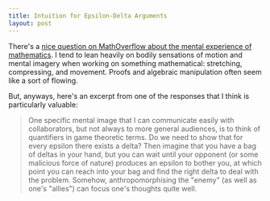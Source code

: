 ```yaml
---
title: Intuition for Epsilon-Delta Arguments
layout: post
---
```


There's a [nice question on MathOverflow about the mental experience of mathematics](http://mathoverflow.net/questions/38639/thinking-and-explaining). I tend to lean heavily on bodily sensations of motion
and mental imagery when working on something mathematical: stretching,
compressing, and movement. Proofs and algebraic manipulation often seem like
a sort of flowing.

But, anyways, here's an excerpt from one of the responses that I think is particularly
valuable:

> One specific mental image that I can communicate easily with collaborators,
> but not always to more general audiences, is to think of quantifiers in game
>  theoretic terms. Do we need to show that for every epsilon there exists a
>  delta? Then imagine that you have a bag of deltas in your hand, but you can
>  wait until your opponent (or some malicious force of nature) produces an
>  epsilon to bother you, at which point you can reach into your bag and find the
>  right delta to deal with the problem. Somehow, anthropomorphising the "enemy"
>  (as well as one's "allies") can focus one's thoughts quite well.
  
